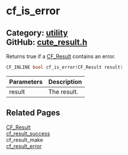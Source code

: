 [](../header.md ':include')

# cf_is_error

Category: [utility](/api_reference?id=utility)  
GitHub: [cute_result.h](https://github.com/RandyGaul/cute_framework/blob/master/include/cute_result.h)  
---

Returns true if a [CF_Result](/utility/cf_result.md) contains an error.

```cpp
CF_INLINE bool cf_is_error(CF_Result result)
```

Parameters | Description
--- | ---
result | The result.

## Related Pages

[CF_Result](/utility/cf_result.md)  
[cf_result_success](/utility/cf_result_success.md)  
cf_result_make  
[cf_result_error](/utility/cf_result_error.md)  
